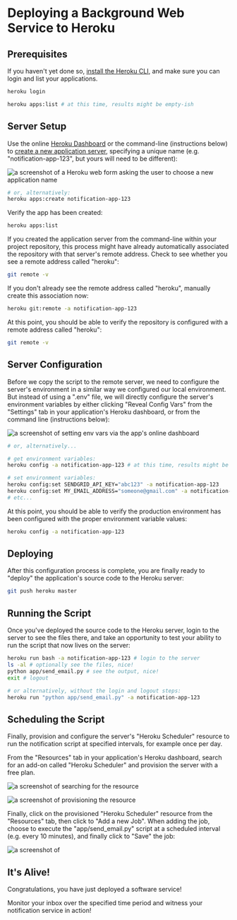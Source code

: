 # Deploying a Background Web Service to Heroku

## Prerequisites

If you haven't yet done so, [install the Heroku CLI](https://devcenter.heroku.com/articles/heroku-cli#download-and-install), and make sure you can login and list your applications.

```sh
heroku login

heroku apps:list # at this time, results might be empty-ish
```

## Server Setup

Use the online [Heroku Dashboard](https://dashboard.heroku.com/) or the command-line (instructions below) to [create a new application server](https://dashboard.heroku.com/new-app), specifying a unique name (e.g. "notification-app-123", but yours will need to be different):

![a screenshot of a Heroku web form asking the user to choose a new application name](https://user-images.githubusercontent.com/1328807/54228060-b7928100-44d7-11e9-969e-817eb219f1c9.png)

```sh
# or, alternatively:
heroku apps:create notification-app-123
```

Verify the app has been created:

```sh
heroku apps:list
```

If you created the application server from the command-line within your project repository, this process might have already automatically associated the repository with that server's remote address. Check to see whether you see a remote address called "heroku":

```sh
git remote -v
```

If you don't already see the remote address called "heroku", manually create this association now:

```sh
heroku git:remote -a notification-app-123
```

At this point, you should be able to verify the repository is configured with a remote address called "heroku":

```sh
git remote -v
```

## Server Configuration

Before we copy the script to the remote server, we need to configure the server's environment in a similar way we configured our local environment. But instead of using a ".env" file, we will directly configure the server's environment variables by either clicking "Reveal Config Vars" from the "Settings" tab in your application's Heroku dashboard, or from the command line (instructions below):

![a screenshot of setting env vars via the app's online dashboard](https://user-images.githubusercontent.com/1328807/54229588-f249e880-44da-11e9-920a-b11d4c210a99.png)

```sh
# or, alternatively...

# get environment variables:
heroku config -a notification-app-123 # at this time, results might be empty-ish

# set environment variables:
heroku config:set SENDGRID_API_KEY="abc123" -a notification-app-123
heroku config:set MY_EMAIL_ADDRESS="someone@gmail.com" -a notification-app-123
# etc...
```

At this point, you should be able to verify the production environment has been configured with the proper environment variable values:

```sh
heroku config -a notification-app-123
```

## Deploying

After this configuration process is complete, you are finally ready to "deploy" the application's source code to the Heroku server:

```sh
git push heroku master
```

## Running the Script

Once you've deployed the source code to the Heroku server, login to the server to see the files there, and take an opportunity to test your ability to run the script that now lives on the server:

```sh
heroku run bash -a notification-app-123 # login to the server
ls -al # optionally see the files, nice!
python app/send_email.py # see the output, nice!
exit # logout

# or alternatively, without the login and logout steps:
heroku run "python app/send_email.py" -a notification-app-123
```

## Scheduling the Script

Finally, provision and configure the server's "Heroku Scheduler" resource to run the notification script at specified intervals, for example once per day.

From the "Resources" tab in your application's Heroku dashboard, search for an add-on called "Heroku Scheduler" and provision the server with a free plan.

![a screenshot of searching for the resource](https://user-images.githubusercontent.com/1328807/54228813-59ff3400-44d9-11e9-803e-21fbd8f6c52f.png)

![a screenshot of provisioning the resource](https://user-images.githubusercontent.com/1328807/54228820-5e2b5180-44d9-11e9-9901-13c538a73ac4.png)


Finally, click on the provisioned "Heroku Scheduler" resource from the "Resources" tab, then click to "Add a new Job". When adding the job, choose to execute the "app/send_email.py" script at a scheduled interval (e.g. every 10 minutes), and finally click to "Save" the job:

![a screenshot of ](https://user-images.githubusercontent.com/1328807/54229044-da259980-44d9-11e9-91d8-51773499cbfb.png)


## It's Alive!

Congratulations, you have just deployed a software service!

Monitor your inbox over the specified time period and witness your notification service in action!
